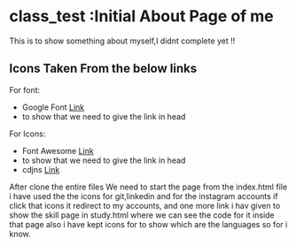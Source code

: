 # class_test :Initial About Page of me

This is to show something about myself,I didnt complete yet !!

## Icons Taken From the below links

For font:
- Google Font [Link]((https://fontawesome.com/)](https://fonts.google.com/specimen/Dancing+Script))
- to show that we need to give the link in head

For Icons:
- Font Awesome [Link]((https://fontawesome.com/))
- to show that we need to give the link in head
- cdjns [Link]((https://cdnjs.com/))
  
 After clone the entire files We need to start the page from the index.html file i have used the the icons for git,linkedin and for the instagram accounts if click that icons it redirect to my accounts, and one more link i hav given to show the skill page in study.html where we can see the code for it inside that page also i have kept icons for to show which are the languages so for i know.
